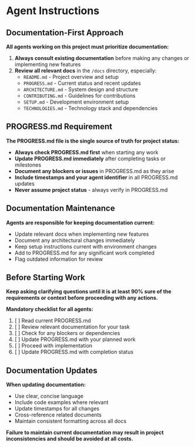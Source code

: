# Agent Instructions

## Documentation-First Approach

**All agents working on this project must prioritize documentation:**

1. **Always consult existing documentation** before making any changes or implementing new features
2. **Review all relevant docs** in the `/docs` directory, especially:
    - `README.md` - Project overview and setup
    - `PROGRESS.md` - Current status and recent updates
    - `ARCHITECTURE.md` - System design and structure
    - `CONTRIBUTING.md` - Guidelines for contributions
    - `SETUP.md` - Development environment setup
    - `TECHNOLOGIES.md` - Technology stack and dependencies

## PROGRESS.md Requirement

**The PROGRESS.md file is the single source of truth for project status:**

- **Always check PROGRESS.md first** when starting any work
- **Update PROGRESS.md immediately** after completing tasks or milestones
- **Document any blockers or issues** in PROGRESS.md as they arise
- **Include timestamps and your agent identifier** in all PROGRESS.md updates
- **Never assume project status** - always verify in PROGRESS.md

## Documentation Maintenance

**Agents are responsible for keeping documentation current:**

- Update relevant docs when implementing new features
- Document any architectural changes immediately
- Keep setup instructions current with environment changes
- Add to PROGRESS.md for any significant work completed
- Flag outdated information for review

## Before Starting Work

**Keep asking clarifying questions until it is at least 90% sure of the requirements or context before proceeding with any actions.**

**Mandatory checklist for all agents:**

1. [ ] Read current PROGRESS.md
2. [ ] Review relevant documentation for your task
3. [ ] Check for any blockers or dependencies
4. [ ] Update PROGRESS.md with your planned work
5. [ ] Proceed with implementation
6. [ ] Update PROGRESS.md with completion status

## Documentation Updates

**When updating documentation:**

- Use clear, concise language
- Include code examples where relevant
- Update timestamps for all changes
- Cross-reference related documents
- Maintain consistent formatting across all docs

**Failure to maintain current documentation may result in project inconsistencies and should be avoided at all costs.**
